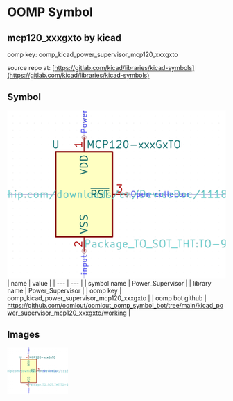 # OOMP Symbol  
## mcp120_xxxgxto  by kicad  
  
oomp key: oomp_kicad_power_supervisor_mcp120_xxxgxto  
  
source repo at: [https://gitlab.com/kicad/libraries/kicad-symbols](https://gitlab.com/kicad/libraries/kicad-symbols)  
## Symbol  
  
[![working.png](working_600.png)](working.png)  
| name | value | 
| --- | --- | 
| symbol name | Power_Supervisor | 
| library name | Power_Supervisor | 
| oomp key | oomp_kicad_power_supervisor_mcp120_xxxgxto | 
| oomp bot github | https://github.com/oomlout/oomlout_oomp_symbol_bot/tree/main/kicad_power_supervisor_mcp120_xxxgxto/working | 
## Images  
  
[![working.png](working_140.png)](working.png)  
